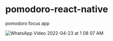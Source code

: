 # pomodoro-react-native


pomodoro focus app 

![WhatsApp Video 2022-04-23 at 1 08 07 AM](https://user-images.githubusercontent.com/28966259/164785326-8b47d567-b025-4266-a1d2-9c156d64d71b.gif)


